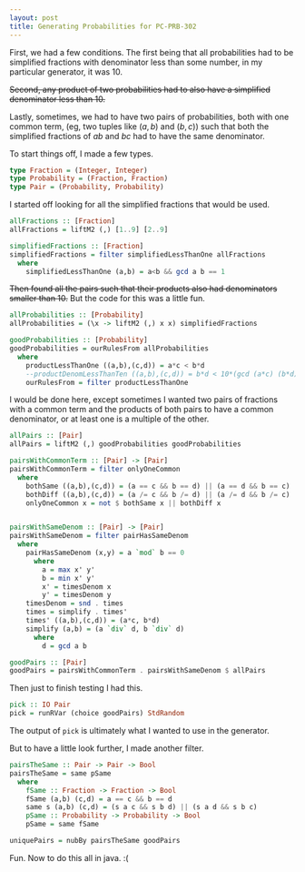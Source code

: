 ```yaml
---
layout: post
title: Generating Probabilities for PC-PRB-302
---
```


First, we had a few conditions. The first being that all probabilities
had to be simplified fractions with denominator less than some number,
in my particular generator, it was $10$.

~~Second, any product of two probabilities had to also have a simplified
denominator less than $10$.~~

Lastly, sometimes, we had to have two pairs of probabilities, both
with one common term, (eg, two tuples like $(a, b)$ and $(b,
c)$) such that both the simplified fractions of $ab$ and $bc$ had to
have the same denominator.

To start things off, I made a few types.

```haskell
type Fraction = (Integer, Integer)
type Probability = (Fraction, Fraction)
type Pair = (Probability, Probability)
```

I started off looking for all the simplified fractions that would be
used.

```haskell
allFractions :: [Fraction]
allFractions = liftM2 (,) [1..9] [2..9]

simplifiedFractions :: [Fraction]
simplifiedFractions = filter simplifiedLessThanOne allFractions
  where
    simplifiedLessThanOne (a,b) = a<b && gcd a b == 1
```

~~Then found all the pairs such that their products also had
denominators smaller than $10$.~~ But the code for this was a little
fun.

```haskell
allProbabilities :: [Probability]
allProbabilities = (\x -> liftM2 (,) x x) simplifiedFractions

goodProbabilities :: [Probability]
goodProbabilities = ourRulesFrom allProbabilities
  where
    productLessThanOne ((a,b),(c,d)) = a*c < b*d
    --productDenomLessThanTen ((a,b),(c,d)) = b*d < 10*(gcd (a*c) (b*d))
    ourRulesFrom = filter productLessThanOne
```

I would be done here, except sometimes I wanted two pairs of fractions
with a common term and the products of both pairs to have a common
denominator, or at least one is a multiple of the other.

```haskell
allPairs :: [Pair]
allPairs = liftM2 (,) goodProbabilities goodProbabilities

pairsWithCommonTerm :: [Pair] -> [Pair]
pairsWithCommonTerm = filter onlyOneCommon
  where
    bothSame ((a,b),(c,d)) = (a == c && b == d) || (a == d && b == c)
    bothDiff ((a,b),(c,d)) = (a /= c && b /= d) || (a /= d && b /= c)
    onlyOneCommon x = not $ bothSame x || bothDiff x


pairsWithSameDenom :: [Pair] -> [Pair]
pairsWithSameDenom = filter pairHasSameDenom
  where
    pairHasSameDenom (x,y) = a `mod` b == 0
      where
        a = max x' y'
        b = min x' y'
        x' = timesDenom x
        y' = timesDenom y
    timesDenom = snd . times
    times = simplify . times'
    times' ((a,b),(c,d)) = (a*c, b*d)
    simplify (a,b) = (a `div` d, b `div` d)
      where
        d = gcd a b

goodPairs :: [Pair]
goodPairs = pairsWithCommonTerm . pairsWithSameDenom $ allPairs
```

Then just to finish testing I had this.

```haskell
pick :: IO Pair
pick = runRVar (choice goodPairs) StdRandom
```

The output of `pick` is ultimately what I wanted to use in the
generator.

But to have a little look further, I made another filter.

```haskell
pairsTheSame :: Pair -> Pair -> Bool
pairsTheSame = same pSame
  where
    fSame :: Fraction -> Fraction -> Bool
    fSame (a,b) (c,d) = a == c && b == d
    same s (a,b) (c,d) = (s a c && s b d) || (s a d && s b c)
    pSame :: Probability -> Probability -> Bool
    pSame = same fSame

uniquePairs = nubBy pairsTheSame goodPairs
```
Fun. Now to do this all in java. :(
